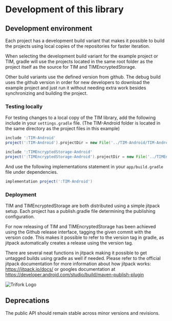 # Development of this library


## Development environment
Each project has a development build variant that makes it possible to build the projects using local copies of the repositories for faster iteration.

When selecting the development build variant for the example project or TIM, gradle will use the projects located in the same root folder as the project itself as the source for TIM and TIMEncryptedStorage.

Other build variants use the defined version from github. The debug build uses the github version in order for new developers to download the example project and just run it without needing extra work besides synchronizing and building the project.


### Testing locally
For testing changes to a local copy of the TIM library, add the following include in your `settings.gradle` file. (The TIM-Android folder is located in the same directory as the project files in this example)
```groovy
include ':TIM-Android'
project(':TIM-Android').projectDir = new File('../TIM-Android/TIM-Android') //Your local copy of the TIM Library

include ':TIMEncryptedStorage-Android'
project(':TIMEncryptedStorage-Android').projectDir = new File('../TIMEncryptedStorage-Android/library') //Your local copy of the TIMEncryptedStorage Library
```

And use the following implementations statement in your `app/build.gradle` file under dependencies.
```groovy
implementation project(':TIM-Android')
```

### Deployment
TIM and TIMEncryptedStorage are both distributed using a simple jitpack setup. Each project has a publish.gradle file determining the publishing configuration.

For now releasing of TIM and TIMEncryptedStorage has been achieved using the Github release interface, tagging the given commit with the version code.
This makes it possible to refer to the version tag in gradle, as jitpack automatically creates a release using the version tag.

There are several neat functions in jitpack making it possible to get untagged builds using gradle as well if needed.
Please refer to the official jitpack documentation for more information about how jitpack works: https://jitpack.io/docs/ or googles documentation at https://developer.android.com/studio/build/maven-publish-plugin


![Trifork Logo](https://jira.trifork.com/s/-p6q4kx/804003/9c3efa9da3fa1ef9d504f68de6c57528/_/jira-logo-scaled.png)



## Deprecations

The public API should remain stable across minor versions and revisions.

